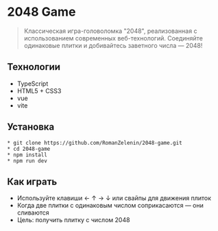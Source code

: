 # 2048 Game
> Классическая игра-головоломка "2048", реализованная с использованием современных веб-технологий. Соединяйте одинаковые плитки и добивайтесь заветного числа — 2048!

## Технологии
* TypeScript
* HTML5 + CSS3
* vue
* vite

## Установка
```
* git clone https://github.com/RomanZelenin/2048-game.git
* cd 2048-game
* npm install
* npm run dev
```
## Как играть
* Используйте клавиши ← ↑ → ↓ или свайпы для движения плиток
* Когда две плитки с одинаковым числом соприкасаются — они сливаются
* Цель: получить плитку с числом 2048